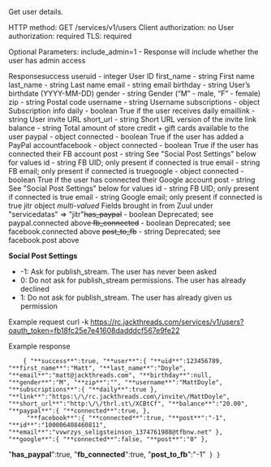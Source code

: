Get user details.

HTTP method: GET /services/v1/users
Client authorization: no
User authorization: required
TLS: required


Optional Parameters:
    include_admin=1 - Response will include whether the user has admin access

Responsesuccess
useruid   - integer User ID
first_name  - string First name
last_name  - string Last name
email   - string email
birthday  - string User’s birthdate (YYYY-MM-DD)
gender   - string Gender (“M” - male, “F” - female)
zip   - string Postal code
username  - string Username
subscriptions  - object Subscription info
daily   - boolean True if the user receives daily emaillink   - string User invite URL
short_url        - string Short URL version of the invite link
balance            - string Total amount of store credit + gift cards available to the user
paypal        - object
connected    - boolean True if the user has added a PayPal accountfacebook        - object
connected    - boolean True if the user has connected their FB account
post            - string See "Social Post Settings" below for values
id                - string FB UID; only present if connected is true
email        - string FB email; only present if connected is truegoogle            - object
connected    - boolean True if the user has connected their Google account
post            - string See "Social Post Settings" below for values
id                - string FB UID; only present if connected is true
email            - string Google email; only present if connected is true
jitr object
*multi-valued* Fields brought in from Zuul under "servicedatas" => "jitr"<strike>has_paypal</strike>    - boolean Deprecated; see paypal.connected above<strike>
fb_connected</strike> -  boolean Deprecated; see facebook.connected above
<strike>post_to_fb</strike> -  string Deprecated; see facebook.post above


**Social Post Settings**


* -1: Ask for publish_stream.  The user has never been asked
* 0: Do not ask for publish_stream permissions.  The user has already declined
* 1: Do not ask for publish_stream.  The user has already given us permission




Example request
        curl -k https://rc.jackthreads.com/services/v1/users?oauth_token=fb18fc25e7e41608dadddcf567e9fe22

Example response

        { "**success**":true, "**user**":{ "**uid**":123456789, "**first_name**":"Matt", "**last_name**":"Doyle", "**email**":"matt@jackthreads.com", "**birthday**":null, "**gender**":"M", "**zip**":"", "**username**":"MattDoyle", "**subscriptions**":{ "**daily**":true }, "**link**":"https:\/\/rc.jackthreads.com\/invite\/MattDoyle", "**short_url**":"http:\/\/thrl.st\/XCBtCf", "**balance**":"20.00",  "**paypal**":{ "**connected**":true, },
         "**facebook**":{ "**connected**":true, "**post**":"-1", "**id**":"100006408460811", "**email**":"vvwrzys_seligsteinson_1374761988@tfbnw.net" }, "**google**":{ "**connected**":false, "**post**":"0" },
 "**has_paypal**":true,
 "**fb_connected**":true, "**post_to_fb**":"-1"` } }`